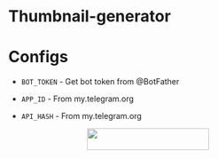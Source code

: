 # Thumbnail-generator

# Configs

- `BOT_TOKEN` - Get bot token from @BotFather

- `APP_ID` - From my.telegram.org 

- `API_HASH` - From my.telegram.org


<p align="center"><a href="https://heroku.com/deploy?template=https://github.com/lntechnical2/Thumbnail-generator"> <img src="https://img.shields.io/badge/Deploy%20To%20Heroku-black?style=for-the-badge&logo=heroku" width="220" height="38.45"/></a></p>
